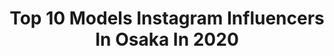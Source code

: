 ---
title: Top 10 Models Instagram Influencers In Osaka In 2020
description: >-
  Find top models Instagram influencers in Osaka in 2020. Most popular hashtags: #osaka #model #pr #fashion.
platform: Instagram
hits: 28
text_top: Discover the top-rated Instagram accounts on inBeat.
text_bottom: Our search engine has 28 Instagram influencers like this in Osaka, Japan for you to collaborate.
profiles:
  - username: "chi831sa"
    fullname: >-
      chi831sa
    bio: >-
      🔶OSAKA 🔹#佐原知沙 本職は介護士 副業でトリプルwork 🔸お仕事の御依頼はDM✉へ 仕事 以外のDMは返信出来ません。 🌸過去活動歴はハイライトにて 🔊 #ten_age MV出演 🌿reggae 中毒🚧 reggae 愛💭 #420girls
    location: "Japan"
    followers: 32311
    engagement: 149
    commentsToLikes: 0.012499
    id: ck15qn7c83o8w0i19l9ts0o0j
    verified: false
    hashtags: "#mmm, #markx, #grx130, #ferrari"
  - username: "_saosaori"
    fullname: >-
      さぁら⑅︎◡̈︎*
    bio: >-
      ✿ osaka / salon model / 6歳と4歳のmama #さぁらネイル #howtoさぁらネイル #さぁらバッグ #さぁらポーチ ✿ 𝕟𝕒𝕚𝕝 / 𝕔𝕠𝕤𝕞𝕖 / 𝕓𝕖𝕒𝕦𝕥𝕪 ♥ ✿ @gelatofactory_jp 公式アンバサダー ✿ ご依頼はDMよりお願いします⑅︎
    location: "Japan"
    followers: 32361
    engagement: 295
    commentsToLikes: 0.005750
    id: ck8tcqxk40c5a0j78a0psu3vw
    verified: false
    hashtags: "#canmake, #pr, #zara, #whatsinmybag"
  - username: "chia_koma"
    fullname: >-
      チアコマ
    bio: >-
      チアコマ🐕 153cm❤︎ COSPLAYER❤︎コスプレ❤︎DIY ❤︎CAMP ❤︎ポケモンGO❤︎オーガニック﻿ 🏕初心者キャンパー♡お肉食べません♡﻿ ﻿ 🌏コスプレ➡︎ @chiakoma_cosplay﻿ 🌐撮影データ➡︎ @chiakomander﻿ ﻿ ※お仕事ご依頼はDM💌へ
    location: "Japan"
    followers: 28515
    engagement: 86
    commentsToLikes: 0.037796
    id: ck6tuk94ugtju0j71pcv0utlx
    verified: false
    hashtags: "#camping, #fashion, #japan, #outfit"
  - username: "3sv_18pink"
    fullname: >-
      ちびさや 🌻 関西グルメ（ −36kgダイエット ）
    bio: >-
      💒@cielo38_official 🧸🎀プロデューサー . お取り寄せグルメ、飲食店PR、テイクアウトPR 少しでもお力になれる様に頑張ります😊 お仕事依頼はお気軽にDMまで✨ #関西グルメ #お取り寄せグルメ #テイクアウト #おうちごはん #おうちごはん部 #大阪グルメ
    location: "Japan"
    followers: 18978
    engagement: 301
    commentsToLikes: 0.004225
    id: ck5q8z1ya8mbk0i11w3tfot5q
    verified: false
    hashtags: "#gourmet, #love, #kyoto, #pr"
  - username: "mmmarvinjp"
    fullname: >-
      Marvin
    bio: >-
      from Germany🇩🇪 living in Tokyo🇯🇵 日本語オッケー👌
    location: "Japan"
    followers: 10942
    engagement: 712
    commentsToLikes: 0.025996
    id: ck0w5voi95na20i19o3clk7yf
    verified: false
    hashtags: "#aesthetically, #modeling, #tokyolife, #aestheticboy"
  - username: "fabro_tazumi"
    fullname: >-
      Tazumi
    bio: >-
      🇵🇭×🇯🇵 160cm/24/Fukuoka,Nagoya,osaka フリー⊿MODEL、被写体、サロモ（有償） 趣味⊿仕事 事業⊿カフェ経営、貿易 拠点⊿福岡民 撮影、お仕事依頼はDMにて
    location: "Japan"
    followers: 72323
    engagement: 538
    commentsToLikes: 0.010520
    id: ck6tovc8kgb4c0j71t3lgcamu
    verified: false
    hashtags: "#photo, #photolate, #instagood, #sexy"
  - username: "rion_nakamura89"
    fullname: >-
      中村りおん(りぃたむ)
    bio: >-
      tamu world gram💎 2002.9.29/高校3年生 18才 /元Popteenレギュラーモデル ・ 海外スタイル．オルチャンギャル ・ AbemaTV Popteenカバーガール戦争出演 ・ ファンマーク 🦋💜 ファンネーム たむたむ ・お仕事依頼はDMまでお願いしますっ🤲🏼
    location: "Japan"
    followers: 34895
    engagement: 444
    commentsToLikes: 0.048765
    id: ck5zvf2vf44590i14qv7ovf40
    verified: false
    hashtags: "#l4l, #fashion, #stylenandaxdisney, #kawaii"
  - username: "yuika.hitomi"
    fullname: >-
      日冨結迦🔯
    bio: >-
      クラリニスト♪EMU音所属🎼 お店を応援する人💕 ★経歴★ リーガロイヤル・ANAクラウンプラザ・神戸ポートピアホテル・グランヴィア大阪・スイスホテル・日航ホテル・ホテルモントレ・アゴーラ・ワシントンホテル・帝国ホテル等で演奏♪ 東京サミット音楽コンクール審査員賞受賞 レースクィーン・モデル経験あり
    location: "Japan"
    followers: 14995
    engagement: 457
    commentsToLikes: 0.060383
    id: ck9wfaeofnyk70j785lnk1t52
    verified: false
    hashtags: "#yummy, #sweets, #sweetstagram, #happy"
  - username: "pakio999"
    fullname: >-
      アリー（パキ男）
    bio: >-
      japan🇯🇵×pakistan🇵🇰 adidas fashion🍁 BITTER読者モデル🍫 team win♪win🐒
    location: "Japan"
    followers: 12456
    engagement: 358
    commentsToLikes: 0.043725
    id: ckap63hnhe8cz0i78hmj171rg
    verified: false
    hashtags: "#beauty, #adidas, #me, #macaron"
  - username: "natsumi_fujiwara"
    fullname: >-
      藤原菜摘(Fujiwara Natsumi)
    bio: >-
      OSAKA→TOKYO🗼 1992.04.17 model / yoga instructor (RYT200) / contact⇨DM✉️ ※お仕事関係以外のDMは返信しません 質問等はコメント欄にお願いします🙏
    location: "Japan"
    followers: 25414
    engagement: 131
    commentsToLikes: 0.009877
    id: ck5hn1onen1dv0i1157kdqd4f
    verified: false
    hashtags: "#lalalei, #takeyourchance, #pr, #babylone"
---